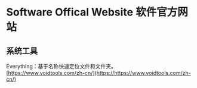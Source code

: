 # Software Offical Website 软件官方网站

## 系统工具
Everything：基于名称快速定位文件和文件夹。[https://www.voidtools.com/zh-cn/](https://https://www.voidtools.com/zh-cn/)
